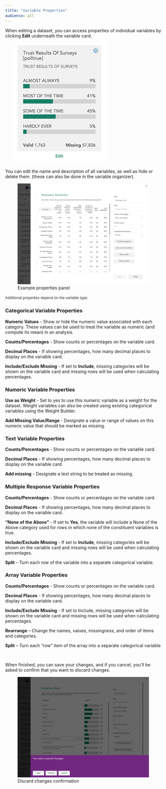 ```yaml
---
title: "Variable Properties"
audience: all
---
```


<p>When editing a dataset, you can access properties of individual variables by clicking <strong>Edit</strong> underneath the variable card. </p>
<p style="padding-left: 30px;"><img src="images/edit-variable-properties-resized.png" alt="" /></p>
<p>You can edit the name and description of all variables, as well as hide or delete them. (these can also be done in the variable organizer).</p>
<figure><img src="images/variable-properties-page.png" alt="" /><figcaption>Example properties panel</figcaption></figure>
<p><span style="color: #333333; font-family: Tahoma, Helvetica, Arial, sans-serif; font-size: 12.16px; line-height: 1.3em;">Additional properties depend on the variable type:</span></p>
<h3>Categorical Variable Properties</h3>
<p><strong>Numeric Values</strong> - Show or hide the numeric value associated with each category. These values can be used to treat the variable as numeric (and compute its mean) in an analysis.</p>
<p><strong>Counts/Percentages</strong> - Show counts or percentages on the variable card.</p>
<p><strong>Decimal Places</strong> - If showing percentages, how many decimal places to display on the variable card.</p>
<p><strong>Include/Exclude Missing</strong> - If set to <strong>Include</strong>, missing categories will be shown on the variable card and missing rows will be used when calculating percentages.</p>
<h3>Numeric Variable Properties</h3>
<p><strong>Use as Weight</strong> - Set to yes to use this numeric variable as a weight for the dataset. Weight variables can also be created using existing categorical variables using the Weight Builder.</p>
<p><strong>Add Missing Value/Range</strong> - Designate a value or range of values on this numeric value that should be marked as missing.</p>
<h3>Text Variable Properties</h3>
<p><strong>Counts/Percentages</strong> - Show counts or percentages on the variable card.</p>
<p><strong>Decimal Places</strong> - If showing percentages, how many decimal places to display on the variable card.</p>
<p><strong>Add missing</strong> - Designate a text string to be treated as missing.</p>
<h3>Multiple Response Variable Properties</h3>
<p><strong>Counts/Percentages</strong> - Show counts or percentages on the variable card.</p>
<p><strong>Decimal Places</strong> - If showing percentages, how many decimal places to display on the variable card.</p>
<p><strong>“None of the Above”</strong> - If set to <strong>Yes</strong>, the variable will include a None of the Above category used for rows in which none of the constituent variables is true.  </p>
<p><strong>Include/Exclude Missing</strong> - If set to <strong>Include</strong>, missing categories will be shown on the variable card and missing rows will be used when calculating percentages.</p>
<p><strong>Split</strong> – Turn each row of the variable into a separate categorical variable.</p>
<h3>Array Variable Properties</h3>
<p><strong>Counts/Percentages</strong> - Show counts or percentages on the variable card.</p>
<p><strong>Decimal Places</strong> - If showing percentages, how many decimal places to display on the variable card.</p>
<p><strong>Include/Exclude Missing</strong> - If set to Include, missing categories will be shown on the variable card and missing rows will be used when calculating percentages.</p>
<p><strong>Rearrange</strong> – Change the names, values, missingness, and order of items and categories.</p>
<p><strong>Split</strong> – Turn each “row” item of the array into a separate categorical variable</p>
<p> </p>
<p>When finished, you can save your changes, and if you cancel, you’ll be asked to confirm that you want to discard changes.</p>
<figure><img src="images/variable-properties-save.png" alt="Discard changes confirmation" /><figcaption>Discard changes confirmation</figcaption></figure>
